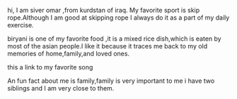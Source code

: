 
hi,
I am siver omar ,from kurdstan of iraq. My favorite sport is skip rope.Although I am good at skipping rope I always do it as a part of my daily exercise.

biryani is one of my favorite food ,it is a mixed rice dish,which is eaten by most of the asian people.I like it because it traces me back to my old memories of home,family,and loved ones.

<a herf = "https://www.youtube.com/watch?v=PaPDndMtl6U">this a link to my favorite song</a>

An fun fact about me is family,family is very important to me i have two siblings and I am very close to them.

